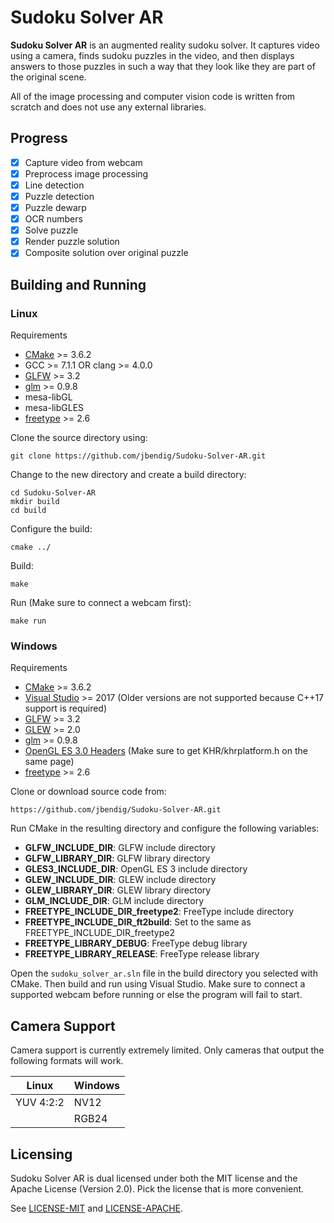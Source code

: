 # Sudoku Solver AR

**Sudoku Solver AR** is an augmented reality sudoku solver. It captures video using a camera, finds sudoku puzzles in the video, and then displays answers to those puzzles in such a way that they look like they are part of the original scene.

All of the image processing and computer vision code is written from scratch and does not use any external libraries.

## Progress

* [x] Capture video from webcam
* [x] Preprocess image processing
* [x] Line detection
* [x] Puzzle detection
* [x] Puzzle dewarp
* [X] OCR numbers
* [x] Solve puzzle
* [x] Render puzzle solution
* [x] Composite solution over original puzzle

## Building and Running

### Linux

Requirements

* [CMake](https://cmake.org/) >= 3.6.2
* GCC >= 7.1.1 OR clang >= 4.0.0
* [GLFW](http://www.glfw.org/) >= 3.2
* [glm](http://glm.g-truc.net/) >= 0.9.8
* mesa-libGL
* mesa-libGLES
* [freetype](https://www.freetype.org/) >= 2.6

Clone the source directory using:

`git clone https://github.com/jbendig/Sudoku-Solver-AR.git`

Change to the new directory and create a build directory:

```
cd Sudoku-Solver-AR
mkdir build
cd build
```

Configure the build:

`cmake ../`

Build:

`make`

Run (Make sure to connect a webcam first):

`make run`

### Windows

Requirements

* [CMake](https://cmake.org/) >= 3.6.2
* [Visual Studio](https://www.visualstudio.com/) >= 2017 (Older versions are not supported because C++17 support is required)
* [GLFW](http://www.glfw.org/) >= 3.2
* [GLEW](http://glew.sourceforge.net/) >= 2.0
* [glm](http://glm.g-truc.net/) >= 0.9.8
* [OpenGL ES 3.0 Headers](https://www.khronos.org/registry/OpenGL/index_es.php#headers3) (Make sure to get KHR/khrplatform.h on the same page)
* [freetype](https://www.freetype.org/) >= 2.6

Clone or download source code from:

`https://github.com/jbendig/Sudoku-Solver-AR.git`

Run CMake in the resulting directory and configure the following variables:

* **GLFW_INCLUDE_DIR**: GLFW include directory
* **GLFW_LIBRARY_DIR**: GLFW library directory
* **GLES3_INCLUDE_DIR**: OpenGL ES 3 include directory
* **GLEW_INCLUDE_DIR**: GLEW include directory
* **GLEW_LIBRARY_DIR**: GLEW library directory
* **GLM_INCLUDE_DIR**: GLM include directory
* **FREETYPE_INCLUDE_DIR_freetype2**: FreeType include directory
* **FREETYPE_INCLUDE_DIR_ft2build**: Set to the same as FREETYPE_INCLUDE_DIR_freetype2
* **FREETYPE_LIBRARY_DEBUG**: FreeType debug library
* **FREETYPE_LIBRARY_RELEASE**: FreeType release library

Open the `sudoku_solver_ar.sln` file in the build directory you selected with CMake. Then build and run using Visual Studio. Make sure to connect a supported webcam before running or else the program will fail to start.

## Camera Support

Camera support is currently extremely limited. Only cameras that output the following formats will work.

| **Linux** | **Windows** |
|-----------|-------------|
| YUV 4:2:2 | NV12        |
|           | RGB24       |

## Licensing

Sudoku Solver AR is dual licensed under both the MIT license and the Apache License (Version 2.0). Pick the license that is more convenient.

See [LICENSE-MIT](LICENSE-MIT) and [LICENSE-APACHE](LICENSE-APACHE).
